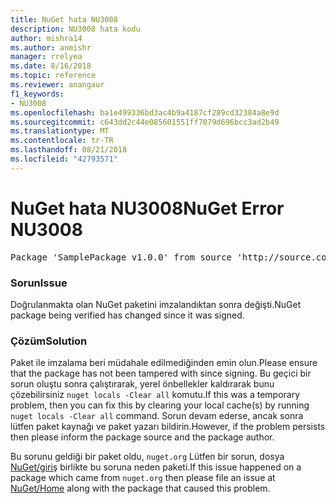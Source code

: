 ```yaml
---
title: NuGet hata NU3008
description: NU3008 hata kodu
author: mishra14
ms.author: anmishr
manager: rrelyea
ms.date: 8/16/2018
ms.topic: reference
ms.reviewer: anangaur
f1_keywords:
- NU3008
ms.openlocfilehash: ba1e499336bd3ac4b9a4187cf289cd32384a8e9d
ms.sourcegitcommit: c643dd2c44e085601551ff7079d696bcc3ad2b49
ms.translationtype: MT
ms.contentlocale: tr-TR
ms.lasthandoff: 08/21/2018
ms.locfileid: "42793571"
---
```

# <a name="nuget-error-nu3008"></a><span data-ttu-id="d38d3-103">NuGet hata NU3008</span><span class="sxs-lookup"><span data-stu-id="d38d3-103">NuGet Error NU3008</span></span>

<pre>Package 'SamplePackage v1.0.0' from source 'http://source.com/index.json': The package integrity check failed.</pre>

### <a name="issue"></a><span data-ttu-id="d38d3-104">Sorun</span><span class="sxs-lookup"><span data-stu-id="d38d3-104">Issue</span></span>

<span data-ttu-id="d38d3-105">Doğrulanmakta olan NuGet paketini imzalandıktan sonra değişti.</span><span class="sxs-lookup"><span data-stu-id="d38d3-105">NuGet package being verified has changed since it was signed.</span></span>


### <a name="solution"></a><span data-ttu-id="d38d3-106">Çözüm</span><span class="sxs-lookup"><span data-stu-id="d38d3-106">Solution</span></span>

<span data-ttu-id="d38d3-107">Paket ile imzalama beri müdahale edilmediğinden emin olun.</span><span class="sxs-lookup"><span data-stu-id="d38d3-107">Please ensure that the package has not been tampered with since signing.</span></span> <span data-ttu-id="d38d3-108">Bu geçici bir sorun oluştu sonra çalıştırarak, yerel önbellekler kaldırarak bunu çözebilirsiniz `nuget locals -Clear all` komutu.</span><span class="sxs-lookup"><span data-stu-id="d38d3-108">If this was a temporary problem, then you can fix this by clearing your local cache(s) by running `nuget locals -Clear all` command.</span></span> <span data-ttu-id="d38d3-109">Sorun devam ederse, ancak sonra lütfen paket kaynağı ve paket yazarı bildirin.</span><span class="sxs-lookup"><span data-stu-id="d38d3-109">However, if the problem persists then please inform the package source and the package author.</span></span>

<span data-ttu-id="d38d3-110">Bu sorunu geldiği bir paket oldu, `nuget.org` Lütfen bir sorun, dosya [NuGet/giriş](https://github.com/NuGet/Home/issues) birlikte bu soruna neden paketi.</span><span class="sxs-lookup"><span data-stu-id="d38d3-110">If this issue happened on a package which came from `nuget.org` then please file an issue at [NuGet/Home](https://github.com/NuGet/Home/issues) along with the package that caused this problem.</span></span>


